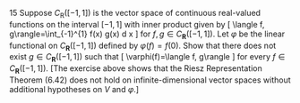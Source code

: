 15 Suppose $C_{\mathrm{R}}([-1,1])$ is the vector space of continuous real-valued functions on the interval $[-1,1]$ with inner product given by
\[
\langle f, g\rangle=\int_{-1}^{1} f(x) g(x) d x
\]
for $f, g \in C_{\mathbf{R}}([-1,1])$. Let $\varphi$ be the linear functional on $C_{\mathbf{R}}([-1,1])$ defined by $\varphi(f)=f(0)$. Show that there does not exist $g \in C_{\mathbf{R}}([-1,1])$ such that
\[
\varphi(f)=\langle f, g\rangle
\]
for every $f \in C_{\mathbf{R}}([-1,1])$.
[The exercise above shows that the Riesz Representation Theorem (6.42) does not hold on infinite-dimensional vector spaces without additional hypotheses on $V$ and $\varphi$.]
